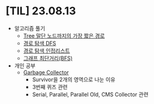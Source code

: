 # [TIL] 23.08.13

* 알고리즘 풀기
    * [Tree 말단 노드까지의 가장 짧은 경로](../java_algorithm/inflearn_algorithm_lecture/src/dfs_and_bfs/Tree_말단_노드까지의_가장_짧은_경로/Main.java)
    * [경로 탐색 DFS](../java_algorithm/inflearn_algorithm_lecture/src/dfs_and_bfs/경로탐색_DFS/Main.java)
    * [경로 탐색 인접리스트](../java_algorithm/inflearn_algorithm_lecture/src/dfs_and_bfs/경로_탐색_인접리스트/Main.java)
    * [그래프 최단거리(BFS)](../java_algorithm/inflearn_algorithm_lecture/src/dfs_and_bfs/그래프_최단거리_BFS/Main.java)
* 개인 공부
    * [Garbage Collector](../java_study/src/gc/gc.md)
      * Survivor을 2개의 영역으로 나눈 이유
      * 3번째 퀴즈 관련
      * Serial, Parallel, Parallel Old, CMS Collector 관련


